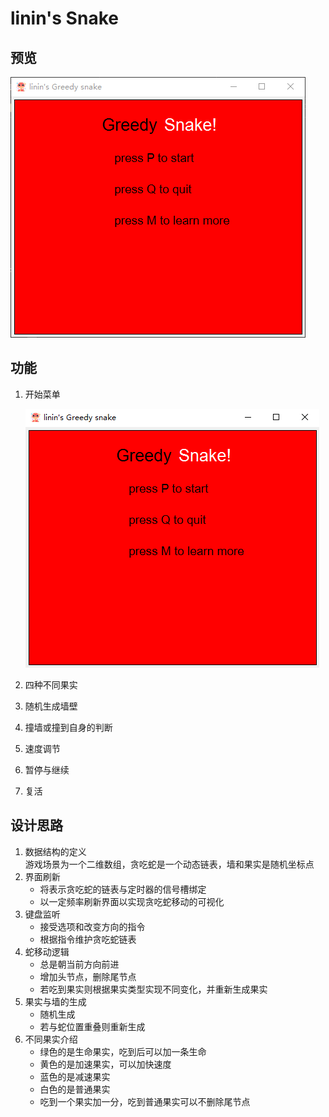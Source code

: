 # linin's Snake

## 预览
![](./demo/预览.gif)

## 功能

1. 开始菜单
    
    ![](./demo/开始菜单.png)
2. 四种不同果实

3. 随机生成墙壁

4. 撞墙或撞到自身的判断

5. 速度调节

6. 暂停与继续

7. 复活

## 设计思路

1. 数据结构的定义
    </br>游戏场景为一个二维数组，贪吃蛇是一个动态链表，墙和果实是随机坐标点
2. 界面刷新
   *  将表示贪吃蛇的链表与定时器的信号槽绑定
   *  以一定频率刷新界面以实现贪吃蛇移动的可视化
3. 键盘监听
   * 接受选项和改变方向的指令
   * 根据指令维护贪吃蛇链表
4. 蛇移动逻辑
   * 总是朝当前方向前进
   * 增加头节点，删除尾节点
   * 若吃到果实则根据果实类型实现不同变化，并重新生成果实
5. 果实与墙的生成
   * 随机生成
   * 若与蛇位置重叠则重新生成
6. 不同果实介绍
   * 绿色的是生命果实，吃到后可以加一条生命
   * 黄色的是加速果实，可以加快速度
   * 蓝色的是减速果实
   * 白色的是普通果实
   * 吃到一个果实加一分，吃到普通果实可以不删除尾节点
